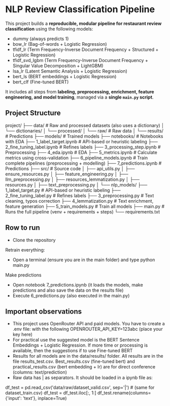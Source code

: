 # NLP Review Classification Pipeline

This project builds a **reproducible, modular pipeline for restaurant review classification** using the following models:

* dummy (always predicts 1)
* bow_lr (Bag-of-words + Logistic Regression)
* tfidf_lr (Term Frequency-Inverse Document Frequency + Structured + Logistic Regression)
* tfidf_svd_lgbm (Term Frequency-Inverse Document Frequency + Singular Value Decomposition + LightGBM)
* lsa_lr (Latent Semantic Analysis + Logistic Regression)
* bert_ls (BERT embeddings + Logistic Regression)
* bert_clf (Fine-tuned BERT)

It includes all steps from **labeling, preprocessing, enrichment, feature engineering, and model training**, managed via a **single `main.py` script**.

## Project Structure

project/
├── data/ # Raw and processed datasets (also uses a dictionary)
│ └── dictionaries/
│ └── processed/
│ └── raw/ # Raw data
│ └── results/ # Predictions
├── models/ # Trained models
├── notebooks/ # Notebooks with EDA
├── 1_label_target.ipynb # API-based or heuristic labeling
├── 2_fine_tuning_label.ipynb # Refines labels
├── 3_processing_step.ipynb # Preprocessing
├── 4_eda.ipynb # EDA
├── 5_metrics.ipynb # Calculate metrics using cross-validation
├── 6_pipeline_models.ipynb # Train complete pipelines (preprocessing + modelling)
├── 7_predictions.ipynb # Predictions
├── src/ # Source code 
│ ├── api_utils.py
│ ├── ensure_resources.py
│ ├── feature_engineering.py
│ ├── llm_preprocessing.py
│ ├── resources_lemmatization.py
│ ├── resources.py
│ ├── text_preprocessing.py
│ └── nlp_models/
├── 1_label_target.py # API-based or heuristic labeling
├── 2_fine_tuning_label.py # Refines labels
├── 3_preprocessing.py # Text cleaning, typos correction
├── 4_lemmatization.py # Text enrichment, feature generation
├── 5_train_models.py # Train all models
├── main.py # Runs the full pipeline (venv + requirements + steps)
└── requirements.txt

## Row to run

* Clone the repository

Retrain everything:
* Open a terminal (ensure you are in the main folder) and type python main.py

Make predictions
* Open notebook 7_predictions.ipynb (it loads the models, make predictions and also save the data on the results file)
* Execute 6_predictions.py (also executed in the main.py)

## Important observations

* This project uses OpenRouter API and paid models. You have to create a .env file: with the following OPENROUTER_API_KEY=123abc (place your key here)
* For practical use the suggested model is the BERT Sentence Embeddings + Logistic Regression. If more time or processing is available, then the suggestions if to use Fine-tuned BERT
* Results for all models are in the data/results/ folder. All results are in the file results_test.csv. Best_results.csv (fine-tuned bert) and practical_results.csv (bert embedding + lr) are for direct conference (columns: text/prediction)
* Raw data has | as separators. It should be loaded in a ipynb file as:
 
df_test = pd.read_csv('data/raw/dataset_valid.csv', sep='|') # (same for dataset_train.csv)
df_test = df_test.iloc[:, 1:]
df_test.rename(columns={'input': 'text'}, inplace=True)